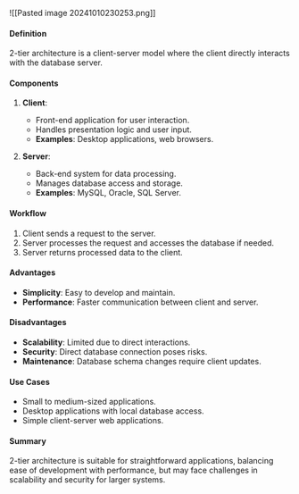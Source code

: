 ![[Pasted image 20241010230253.png]]


#### Definition
2-tier architecture is a client-server model where the client directly interacts with the database server.

#### Components
1. **Client**:
   - Front-end application for user interaction.
   - Handles presentation logic and user input.
   - **Examples**: Desktop applications, web browsers.

2. **Server**:
   - Back-end system for data processing.
   - Manages database access and storage.
   - **Examples**: MySQL, Oracle, SQL Server.

#### Workflow
1. Client sends a request to the server.
2. Server processes the request and accesses the database if needed.
3. Server returns processed data to the client.

#### Advantages
- **Simplicity**: Easy to develop and maintain.
- **Performance**: Faster communication between client and server.

#### Disadvantages
- **Scalability**: Limited due to direct interactions.
- **Security**: Direct database connection poses risks.
- **Maintenance**: Database schema changes require client updates.

#### Use Cases
- Small to medium-sized applications.
- Desktop applications with local database access.
- Simple client-server web applications.

#### Summary
2-tier architecture is suitable for straightforward applications, balancing ease of development with performance, but may face challenges in scalability and security for larger systems.